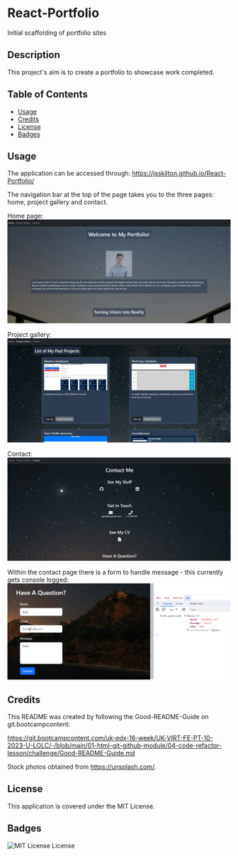 # React-Portfolio
Initial scaffolding of portfolio sites

## Description
This project's aim is to create a portfolio to showcase work completed.

## Table of Contents
- [Usage](#usage)
- [Credits](#credits)
- [License](#license)
- [Badges](#badges)

## Usage
The application can be accessed through: https://jsskilton.github.io/React-Portfolio/

The navigation bar at the top of the page takes you to the three pages: home, project gallery and contact.

Home page:
![screenshot of homepage](/src/data/images/ScreenshotHome.PNG)

Project gallery:
![screenshot of project gallery](/src/data/images/ScreenshotProject.PNG)

Contact:
![screenshot of project gallery](src/data/images/ScreenshotContact.PNG)

Within the contact page there is a form to handle message - this currently gets console logged:
![screenshot of project gallery](src/data/images/ScreenshotForm.PNG)

## Credits

This README was created by following the Good-README-Guide on git.bootcampcontent:

https://git.bootcampcontent.com/uk-edx-16-week/UK-VIRT-FE-PT-10-2023-U-LOLC/-/blob/main/01-html-git-github-module/04-code-refactor-lesson/challenge/Good-README-Guide.md

Stock photos obtained from https://unsplash.com/.

## License
This application is covered under the MIT License.

## Badges
![MIT License License](https://img.shields.io/badge/license-MIT%20License-brightgreen.svg)